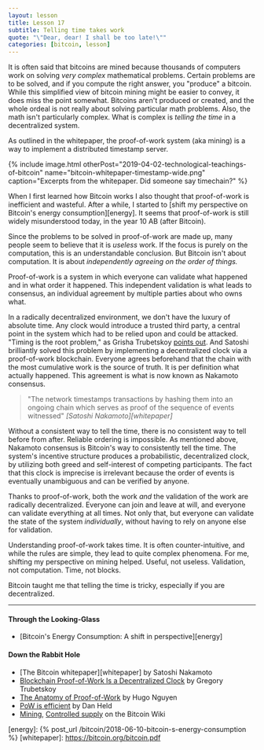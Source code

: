 ```yaml
---
layout: lesson
title: Lesson 17
subtitle: Telling time takes work
quote: "\"Dear, dear! I shall be too late!\""
categories: [bitcoin, lesson]
---
```


It is often said that bitcoins are mined because thousands of computers
work on solving *very complex* mathematical problems. Certain problems
are to be solved, and if you compute the right answer, you "produce" a
bitcoin. While this simplified view of bitcoin mining might be easier to
convey, it does miss the point somewhat. Bitcoins aren't produced or
created, and the whole ordeal is not really about solving particular
math problems. Also, the math isn't particularly complex. What is
complex is *telling the time* in a decentralized system.

As outlined in the whitepaper, the proof-of-work system (aka mining) is
a way to implement a distributed timestamp server.

{% include image.html otherPost="2019-04-02-technological-teachings-of-bitcoin" name="bitcoin-whitepaper-timestamp-wide.png" caption="Excerpts from the whitepaper. Did someone say timechain?" %}

When I first learned how Bitcoin works I also thought that proof-of-work
is inefficient and wasteful. After a while, I started to [shift my
perspective on Bitcoin's energy consumption][energy]. It seems that
proof-of-work is still widely misunderstood today, in the year 10 AB
(after Bitcoin).

Since the problems to be solved in proof-of-work are made up, many
people seem to believe that it is *useless* work. If the focus is purely
on the computation, this is an understandable conclusion. But Bitcoin
isn't about computation. It is about *independently agreeing on the
order of things.*

Proof-of-work is a system in which everyone can validate what happened
and in what order it happened. This independent validation is what leads
to consensus, an individual agreement by multiple parties about who owns
what.

In a radically decentralized environment, we don't have the luxury of
absolute time. Any clock would introduce a trusted third party, a
central point in the system which had to be relied upon and could be
attacked. "Timing is the root problem," as Grisha Trubetskoy [points
out]. And Satoshi brilliantly solved this problem by implementing a
decentralized clock via a proof-of-work blockchain. Everyone agrees
beforehand that the chain with the most cumulative work is the source of
truth. It is per definition what actually happened. This agreement is
what is now known as Nakamoto consensus.

> "The network timestamps transactions by hashing them into an ongoing
> chain which serves as proof of the sequence of events witnessed"
> <cite>[Satoshi Nakamoto][whitepaper]</cite>

Without a consistent way to tell the time, there is no consistent way to
tell before from after. Reliable ordering is impossible. As mentioned
above, Nakamoto consensus is Bitcoin's way to consistently tell the
time. The system's incentive structure produces a probabilistic,
decentralized clock, by utilizing both greed and self-interest of
competing participants. The fact that this clock is imprecise is
irrelevant because the order of events is eventually unambiguous and can
be verified by anyone.

Thanks to proof-of-work, both the work *and* the validation of the work
are radically decentralized. Everyone can join and leave at will, and
everyone can validate everything at all times. Not only that, but
everyone can validate the state of the system *individually*, without
having to rely on anyone else for validation.

Understanding proof-of-work takes time. It is often counter-intuitive,
and while the rules are simple, they lead to quite complex phenomena.
For me, shifting my perspective on mining helped. Useful, not useless.
Validation, not computation. Time, not blocks.

Bitcoin taught me that telling the time is tricky, especially if you are
decentralized.

---

#### Through the Looking-Glass

- [Bitcoin's Energy Consumption: A shift in perspective][energy]

#### Down the Rabbit Hole

- [The Bitcoin whitepaper][whitepaper] by Satoshi Nakamoto
- [Blockchain Proof-of-Work Is a Decentralized Clock][points out] by Gregory Trubetskoy
- [The Anatomy of Proof-of-Work][pow-anatomy] by Hugo Nguyen
- [PoW is efficient][pow-efficient] by Dan Held
- [Mining][bw-mining], [Controlled supply][bw-supply] on the Bitcoin Wiki

[points out]: https://grisha.org/blog/2018/01/23/explaining-proof-of-work/
[energy]: {% post_url /bitcoin/2018-06-10-bitcoin-s-energy-consumption %}
[whitepaper]: https://bitcoin.org/bitcoin.pdf

[pow-efficient]: https://blog.picks.co/pow-is-efficient-aa3d442754d3
[pow-anatomy]: https://bitcointechtalk.com/the-anatomy-of-proof-of-work-98c85b6f6667
[bw-mining]: https://en.bitcoin.it/wiki/Mining
[bw-supply]: https://en.bitcoin.it/wiki/Controlled_supply

<!-- Wikipedia -->
[alice]: https://en.wikipedia.org/wiki/Alice%27s_Adventures_in_Wonderland
[carroll]: https://en.wikipedia.org/wiki/Lewis_Carroll
